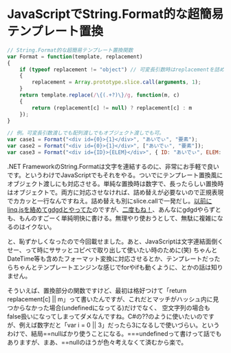 # JavaScriptでString.Format的な超簡易テンプレート置換

```javascript
// String.Format的な超簡易テンプレート置換関数
var Format = function(template, replacement)
{
    if (typeof replacement != "object") // 可変長引数時はreplacementを詰め替え
    {
        replacement = Array.prototype.slice.call(arguments, 1);
    }
    return template.replace(/\{(.+?)\}/g, function(m, c)
    {
        return (replacement[c] != null) ? replacement[c] : m
    });
}

// 例。可変長引数渡しでも配列渡しでもオブジェクト渡しでも可。
var case1 = Format("<div id={0}>{1}</div>", "あいでぃ", "要素");
var case2 = Format("<div id={0}>{1}</div>", ["あいでぃ", "要素"]);
var case3 = Format("<div id={ID}>{ELEM}</div>", { ID: "あいでぃ", ELEM: "要素" })
```

    
.NET FrameworkのString.Formatは文字を連結するのに、非常にお手軽で良いです。というわけでJavaScriptでもそれをやる。ついでにテンプレート置換風にオブジェクト渡しにも対応させる。単純な置換時は数字で、長ったらしい置換時はオブジェクトで。両方に対応させなければ、詰め替えが必要ないので正規表現でカカッと一行なんですねえ。詰め替えも別にslice.callで一発だし。[以前にlinq.jsを絡めてgdgdとやってた](http://neue.cc/2009/04/28_154.html "neue cc - JavaScriptでString.Format")のですが、[二度もね！](http://neue.cc/2009/05/14_158.html "neue cc - JavaScriptで文字列テンプレート")、あんなにgdgdやらずとも、もんのすごーく単純明快に書ける。無理やり使おうとして、無駄に複雑になるのはイクない。

と、恥ずかしくなったので今回載せました。あと、JavaScriptは文字連結面倒くせー、って時にササッとコピペで取り出して使いたい時のために(笑) ちゃんとDateTime等も含めたフォーマット変換に対応させるとか、テンプレートだったらちゃんとテンプレートエンジンな感じでforやifも動くように、とかの話は知りません。

そういえば、置換部分の関数ですけど、最初は格好つけて「return replacement[c] || m」って書いたんですが、これだとマッチがハッシュ内に見つからなかった場合(undefinedになってる)だけでなく、 空文字列の場合もfalse扱いになってしまってダメなんですね。C#の??のように使いたいのですが、例えば数字だと「var i = 0 || 3」だったら3になるしで使いづらい。というわけで、結局==nullばかり使うことになる。===undefinedって書けって話でもありますが、まあ、==nullのほうが色々考えなくて済むから楽で。